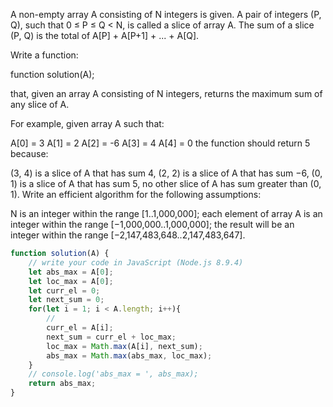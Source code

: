 
A non-empty array A consisting of N integers is given. A pair of integers (P, Q), such that 0 ≤ P ≤ Q < N, is called a slice of array A. The sum of a slice (P, Q) is the total of A[P] + A[P+1] + ... + A[Q].

Write a function:

function solution(A);

that, given an array A consisting of N integers, returns the maximum sum of any slice of A.

For example, given array A such that:

A[0] = 3  A[1] = 2  A[2] = -6
A[3] = 4  A[4] = 0
the function should return 5 because:

(3, 4) is a slice of A that has sum 4,
(2, 2) is a slice of A that has sum −6,
(0, 1) is a slice of A that has sum 5,
no other slice of A has sum greater than (0, 1).
Write an efficient algorithm for the following assumptions:

N is an integer within the range [1..1,000,000];
each element of array A is an integer within the range [−1,000,000..1,000,000];
the result will be an integer within the range [−2,147,483,648..2,147,483,647].

```javascript
function solution(A) {
    // write your code in JavaScript (Node.js 8.9.4)
    let abs_max = A[0];
    let loc_max = A[0];
    let curr_el = 0;
    let next_sum = 0;
    for(let i = 1; i < A.length; i++){
        //
        curr_el = A[i];
        next_sum = curr_el + loc_max;
        loc_max = Math.max(A[i], next_sum);
        abs_max = Math.max(abs_max, loc_max);
    }
    // console.log('abs_max = ', abs_max);
    return abs_max;
}
```
